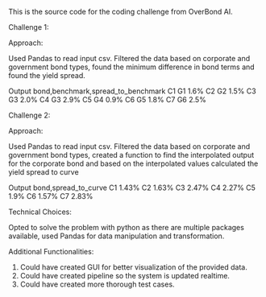 This is the source code for the coding challenge from OverBond AI. 

Challenge 1:

Approach:

Used Pandas to read input csv. Filtered the data based on corporate and government bond types, found the minimum difference in bond terms and found the yield spread.




Output
bond,benchmark,spread_to_benchmark
C1 G1 1.6%
C2 G2 1.5%
C3 G3 2.0%
C4 G3 2.9%
C5 G4 0.9%
C6 G5 1.8%
C7 G6 2.5%

Challenge 2:

Approach:

Used Pandas to read input csv. Filtered the data based on corporate and government bond types, created a function to find the interpolated output for the corporate bond and based on the interpolated values calculated the yield spread to curve

Output
bond,spread_to_curve
C1 1.43%
C2 1.63%
C3 2.47%
C4 2.27%
C5 1.9%
C6 1.57%
C7 2.83%

Technical Choices:

Opted to solve the problem with python as there are multiple packages available, used Pandas for data manipulation and transformation. 

Additional Functionalities:

1) Could have created GUI for better visualization of the provided data.
2) Could have created pipeline so the system is updated realtime.
3) Could have created more thorough test cases.

